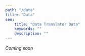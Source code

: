 ```yaml
---
path: "/data"
title: "Data"
seo:
    title: "Data Translator Data"
    keywords: ""
    description: ""
---
```


_Coming soon_
